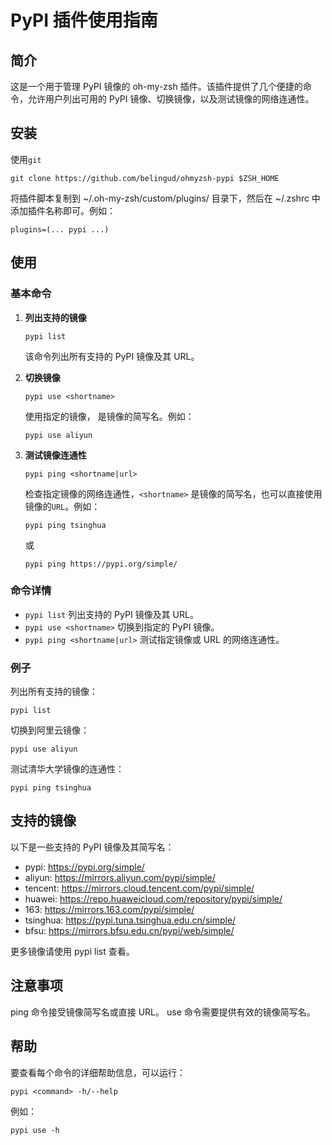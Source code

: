 # PyPI 插件使用指南

## 简介

这是一个用于管理 PyPI 镜像的 oh-my-zsh 插件。该插件提供了几个便捷的命令，允许用户列出可用的 PyPI 镜像、切换镜像，以及测试镜像的网络连通性。

## 安装

使用`git`

```shell
git clone https://github.com/belingud/ohmyzsh-pypi $ZSH_HOME
```

将插件脚本复制到 ~/.oh-my-zsh/custom/plugins/ 目录下，然后在 ~/.zshrc 中添加插件名称即可。例如：

```shell
plugins=(... pypi ...)
```
## 使用

### 基本命令

1. **列出支持的镜像**

    ```shell
    pypi list
    ```
    该命令列出所有支持的 PyPI 镜像及其 URL。

2. **切换镜像**

    ```shell
    pypi use <shortname>
    ```
    
    使用指定的镜像，<shortname> 是镜像的简写名。例如：
    
    ```shell
    pypi use aliyun
    ```

3. **测试镜像连通性**

   ```shell
   pypi ping <shortname|url>
   ```
   
   检查指定镜像的网络连通性，`<shortname>` 是镜像的简写名，也可以直接使用镜像的`URL`。例如：
   
   ```shell
   pypi ping tsinghua
   ```
   或
   
   ```shell
   pypi ping https://pypi.org/simple/
   ```

### 命令详情

- `pypi list` 列出支持的 PyPI 镜像及其 URL。
- `pypi use <shortname>` 切换到指定的 PyPI 镜像。
- `pypi ping <shortname|url>` 测试指定镜像或 URL 的网络连通性。

### 例子

列出所有支持的镜像：

```shell
pypi list
```

切换到阿里云镜像：

```shell
pypi use aliyun
```

测试清华大学镜像的连通性：

```shell
pypi ping tsinghua
```
## 支持的镜像
以下是一些支持的 PyPI 镜像及其简写名：

- pypi: https://pypi.org/simple/
- aliyun: https://mirrors.aliyun.com/pypi/simple/
- tencent: https://mirrors.cloud.tencent.com/pypi/simple/
- huawei: https://repo.huaweicloud.com/repository/pypi/simple/
- 163: https://mirrors.163.com/pypi/simple/
- tsinghua: https://pypi.tuna.tsinghua.edu.cn/simple/
- bfsu: https://mirrors.bfsu.edu.cn/pypi/web/simple/

更多镜像请使用 pypi list 查看。

## 注意事项

ping 命令接受镜像简写名或直接 URL。
use 命令需要提供有效的镜像简写名。

## 帮助

要查看每个命令的详细帮助信息，可以运行：

```shell
pypi <command> -h/--help
```

例如：

```shell
pypi use -h
```
